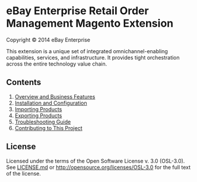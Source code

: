 # eBay Enterprise Retail Order Management Magento Extension

Copyright © 2014 eBay Enterprise

This extension is a unique set of integrated omnichannel-enabling capabilities, services, and infrastructure. It provides tight orchestration across the entire technology value chain.

## Contents

1. [Overview and Business Features](docs/ROM_BUSINESS_FEATURES.md)
1. [Installation and Configuration](docs/INSTALL.md)
1. [Importing Products](src/app/code/community/EbayEnterprise/ProductImport/README.md)
1. [Exporting Products](src/app/code/community/EbayEnterprise/ProductExport/README.md)
1. [Troubleshooting Guide](docs/ROM_TROUBLESHOOTING.md)
1. [Contributing to This Project](CONTRIBUTING.md)

## License

Licensed under the terms of the Open Software License v. 3.0 (OSL-3.0). See [LICENSE.md](LICENSE.md) or http://opensource.org/licenses/OSL-3.0 for the full text of the license.
